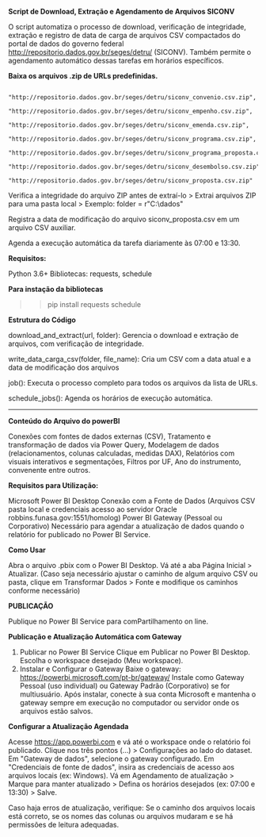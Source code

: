 **Script de Download, Extração e Agendamento de Arquivos SICONV**

O script automatiza o processo de download, verificação de integridade, extração e registro de data de carga de arquivos CSV compactados do portal de dados do governo federal http://repositorio.dados.gov.br/seges/detru/ (SICONV).
Também permite o agendamento automático dessas tarefas em horários específicos.

**Baixa os arquivos .zip de URLs predefinidas.**

         "http://repositorio.dados.gov.br/seges/detru/siconv_convenio.csv.zip",
        "http://repositorio.dados.gov.br/seges/detru/siconv_empenho.csv.zip",
        "http://repositorio.dados.gov.br/seges/detru/siconv_emenda.csv.zip",
        "http://repositorio.dados.gov.br/seges/detru/siconv_programa.csv.zip",
        "http://repositorio.dados.gov.br/seges/detru/siconv_programa_proposta.csv.zip",
        "http://repositorio.dados.gov.br/seges/detru/siconv_desembolso.csv.zip",
        "http://repositorio.dados.gov.br/seges/detru/siconv_proposta.csv.zip"

Verifica a integridade do arquivo ZIP antes de extraí-lo > Extrai arquivos ZIP para uma pasta local > Exemplo: folder = r"C:\dados"

Registra a data de modificação do arquivo siconv_proposta.csv em um arquivo CSV auxiliar.

Agenda a execução automática da tarefa diariamente às 07:00 e 13:30.

**Requisitos:**

Python 3.6+
Bibliotecas: requests, schedule

**Para instação da bibliotecas**

>> pip install requests schedule

**Estrutura do Código**

download_and_extract(url, folder): Gerencia o download e extração de arquivos, com verificação de integridade.

write_data_carga_csv(folder, file_name): Cria um CSV com a data atual e a data de modificação dos arquivos

job(): Executa o processo completo para todos os arquivos da lista de URLs.

schedule_jobs(): Agenda os horários de execução automática.

----------------------------------------------------------------------------------------------------------------------------------------------------------------------------------------------------------------------------------------------------------------------------------------
**Conteúdo do Arquivo do powerBI**

Conexões com fontes de dados externas (CSV), Tratamento e transformação de dados via Power Query, Modelagem de dados (relacionamentos, colunas calculadas, medidas DAX), Relatórios com visuais interativos e segmentações, Filtros por UF, Ano do instrumento, convenente  entre outros.

**Requisitos para Utilização:**

Microsoft Power BI Desktop
Conexão com a Fonte de Dados (Arquivos CSV pasta local e credenciais acesso ao servidor Oracle robbins.funasa.gov:1551/homolog)
Power BI Gateway (Pessoal ou Corporativo)
Necessário para agendar a atualização de dados quando o relatório for publicado no Power BI Service.


**Como Usar**

Abra o arquivo .pbix com o Power BI Desktop.
Vá até a aba Página Inicial > Atualizar. (Caso seja necessário ajustar o caminho de algum arquivo CSV ou pasta, clique em Transformar Dados > Fonte e modifique os caminhos conforme necessário)

**PUBLICAÇÃO**

Publique no Power BI Service para comPartilhamento on line.

**Publicação e Atualização Automática com Gateway**

1. Publicar no Power BI Service
Clique em Publicar no Power BI Desktop.
Escolha o workspace desejado (Meu workspace).
2. Instalar e Configurar o Gateway
Baixe o gateway:
https://powerbi.microsoft.com/pt-br/gateway/
Instale como Gateway Pessoal (uso individual) ou Gateway Padrão (Corporativo) se for multiusuário.
Após instalar, conecte à sua conta Microsoft e mantenha o gateway sempre em execução no computador ou servidor onde os arquivos estão salvos.

**Configurar a Atualização Agendada**

Acesse https://app.powerbi.com e vá até o workspace onde o relatório foi publicado.
Clique nos três pontos (...) > Configurações ao lado do dataset.
Em "Gateway de dados", selecione o gateway configurado.
Em "Credenciais de fonte de dados", insira as credenciais de acesso aos arquivos locais (ex: Windows).
Vá em Agendamento de atualização > Marque para manter atualizado > Defina os horários desejados (ex: 07:00 e 13:30) > Salve.

Caso haja erros de atualização, verifique: Se o caminho dos arquivos locais está correto, se os nomes das colunas ou arquivos mudaram e se há permissões de leitura adequadas.







